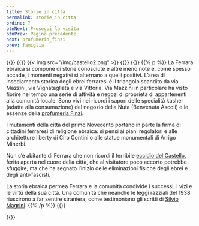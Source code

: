 ```yaml
---
title: Storie in città
permalink: storie_in_citta
ordine: 7
btnNext: Prosegui la visita
btnPrev: Pagina precedente
next: profumeria_finzi
prev: famiglia
---
```

{{<row>}}
{{<column>}}
{{< img src="/img/castello2.png" >}}
{{</column>}}
{{<column>}}
{{% p %}}
La Ferrara ebraica si compone di storie conosciute e altre meno note e, come spesso accade, i momenti negativi si alternano a quelli positivi.
L’area di insediamento storica degli ebrei ferraresi è il triangolo scandito da via Mazzini, via Vignatagliata e via Vittoria. Via Mazzini in particolare ha visto
fiorire nel tempo una serie di attività e negozi di proprietà di appartenenti alla comunità locale. Sono vivi nei ricordi i sapori delle specialità kasher (adatte alla
consumazione) del negozio della Nuta (Benvenuta Ascoli) e le essenze della [profumeria Finzi](/profumeria_finzi).

I mutamenti della città del primo Novecento portano in parte la firma di cittadini ferraresi di religione ebraica: si pensi ai piani regolatori e alle architetture liberty
di Ciro Contini o alle statue monumentali di Arrigo Minerbi.

Non c’è abitante di Ferrara che non ricordi il terribile [eccidio del Castello](/eccidio_castello), ferita aperta nel cuore della città, che al visitatore poco accorto potrebbe sfuggire, ma
che ha segnato l’inizio delle eliminazioni fisiche degli ebrei e degli anti-fascisti.

La storia ebraica permea Ferrara e la comunità condivide i successi, i vizi e le virtù della sua città. Una comunità che neanche le leggi razziali del 1938
riuscirono a far sentire straniera, come testimoniano gli scritti di [Silvio Magrini](/silvio_magrini).
{{% /p %}}
{{</column>}}

{{</row>}}